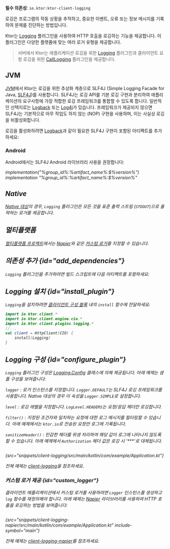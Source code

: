 [//]: # (title: Ktor 클라이언트에서의 로깅)

<show-structure for="chapter" depth="2"/>
<primary-label ref="client-plugin"/>

<tldr>
<p>
<b>필수 의존성</b>: <code>io.ktor:ktor-client-logging</code>
</p>
<var name="example_name" value="client-logging"/>
<include from="lib.topic" element-id="download_example"/>
</tldr>

로깅은 프로그램의 작동 상황을 추적하고, 중요한 이벤트, 오류 또는 정보 메시지를 기록하여 문제를 진단하는 방법입니다.

Ktor는 [Logging](https://api.ktor.io/ktor-client/ktor-client-plugins/ktor-client-logging/io.ktor.client.plugins.logging/-logging) 플러그인을 사용하여 HTTP 호출을 로깅하는 기능을 제공합니다.
이 플러그인은 다양한 플랫폼에 맞는 여러 로거 유형을 제공합니다.

> 서버에서 Ktor는 애플리케이션 로깅을 위한 [Logging](server-logging.md) 플러그인과 클라이언트 요청 로깅을 위한 [CallLogging](server-call-logging.md) 플러그인을 제공합니다.

## JVM

<snippet id="jvm-logging">
  <p>
    <a href="client-engines.md" anchor="jvm">JVM</a>에서 Ktor는 로깅을 위한 추상화 계층으로 SLF4J (Simple Logging Facade for Java, <a href="http://www.slf4j.org/">SLF4J</a>)를 사용합니다. SLF4J는 로깅 API를 기본 로깅 구현과 분리하여 애플리케이션의 요구사항에 가장 적합한 로깅 프레임워크를 통합할 수 있도록 합니다. 일반적인 선택지로는 <a href="https://logback.qos.ch/">Logback</a> 또는 <a href="https://logging.apache.org/log4j">Log4j</a>가 있습니다. 프레임워크가 제공되지 않으면 SLF4J는 기본적으로 아무 작업도 하지 않는 (NOP) 구현을 사용하며, 이는 사실상 로깅을 비활성화합니다.
  </p>

  <p>
    로깅을 활성화하려면 <a href="https://logback.qos.ch/">Logback</a>과 같이 필요한 SLF4J 구현이 포함된 아티팩트를 추가하세요:
  </p>
  <var name="group_id" value="ch.qos.logback"/>
  <var name="artifact_name" value="logback-classic"/>
  <var name="version" value="logback_version"/>
  <include from="lib.topic" element-id="add_artifact"/>
</snippet>

### Android

<p>
    Android에서는 SLF4J Android 라이브러리 사용을 권장합니다:
</p>
 <var name="group_id" value="org.slf4j"/>
  <var name="artifact_name" value="slf4j-android"/>
  <var name="version" value="slf4j_version"/>
<tabs group="languages">
    <tab title="Gradle (Kotlin)" group-key="kotlin">
        <code-block lang="Kotlin">
            implementation("%group_id%:%artifact_name%:$%version%")
        </code-block>
    </tab>
    <tab title="Gradle (Groovy)" group-key="groovy">
        <code-block lang="Groovy">
            implementation "%group_id%:%artifact_name%:$%version%"
        </code-block>
    </tab>
</tabs>

## Native

[Native 대상](client-engines.md#native)의 경우, `Logging` 플러그인은 모든 것을 표준 출력 스트림 (`STDOUT`)으로 출력하는 로거를 제공합니다.

## 멀티플랫폼

[멀티플랫폼 프로젝트](client-create-multiplatform-application.md)에서는 [Napier](https://github.com/AAkira/Napier)와 같은 [커스텀 로거](#custom_logger)를 지정할 수 있습니다.

## 의존성 추가 {id="add_dependencies"}

`Logging` 플러그인을 추가하려면 빌드 스크립트에 다음 아티팩트를 포함하세요:

  <var name="artifact_name" value="ktor-client-logging"/>
  <include from="lib.topic" element-id="add_ktor_artifact"/>
  <include from="lib.topic" element-id="add_ktor_client_artifact_tip"/>

## Logging 설치 {id="install_plugin"}

`Logging`을 설치하려면 [클라이언트 구성 블록](client-create-and-configure.md#configure-client) 내의 `install` 함수에 전달하세요:

```kotlin
import io.ktor.client.*
import io.ktor.client.engine.cio.*
import io.ktor.client.plugins.logging.*
//...
val client = HttpClient(CIO) {
    install(Logging)
}
```

## Logging 구성 {id="configure_plugin"}

`Logging` 플러그인 구성은 [Logging.Config](https://api.ktor.io/ktor-client/ktor-client-plugins/ktor-client-logging/io.ktor.client.plugins.logging/-logging-config) 클래스에 의해 제공됩니다. 아래 예제는 샘플 구성을 보여줍니다:

`logger`
: 로거 인스턴스를 지정합니다. `Logger.DEFAULT`는 SLF4J 로깅 프레임워크를 사용합니다. Native 대상의 경우 이 속성을 `Logger.SIMPLE`로 설정합니다.

`level`
: 로깅 레벨을 지정합니다. `LogLevel.HEADERS`는 요청/응답 헤더만 로깅합니다.

`filter()`
: 지정된 조건자와 일치하는 요청에 대한 로그 메시지를 필터링할 수 있습니다. 아래 예제에서는 `ktor.io`로 전송된 요청만 로그에 기록됩니다.

`sanitizeHeader()`
: 민감한 헤더를 위생 처리하여 해당 값이 로그에 나타나지 않도록 할 수 있습니다. 아래 예제에서 `Authorization` 헤더 값은 로깅 시 '***'로 대체됩니다.

```kotlin
```

{src="snippets/client-logging/src/main/kotlin/com/example/Application.kt"}

전체 예제는 [client-logging](https://github.com/ktorio/ktor-documentation/tree/%ktor_version%/codeSnippets/snippets/client-logging)을 참조하세요.

### 커스텀 로거 제공 {id="custom_logger"}

클라이언트 애플리케이션에서 커스텀 로거를 사용하려면 `Logger` 인스턴스를 생성하고 `log` 함수를 재정의해야 합니다. 아래 예제는 [Napier](https://github.com/AAkira/Napier) 라이브러리를 사용하여 HTTP 호출을 로깅하는 방법을 보여줍니다:

```kotlin
```

{src="snippets/client-logging-napier/src/main/kotlin/com/example/Application.kt" include-symbol="main"}

전체 예제는 [client-logging-napier](https://github.com/ktorio/ktor-documentation/tree/%ktor_version%/codeSnippets/snippets/client-logging-napier)를 참조하세요.
